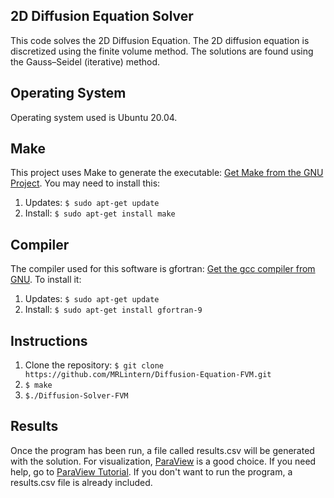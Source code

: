 ## 2D Diffusion Equation Solver
This code solves the 2D Diffusion Equation.
The 2D diffusion equation is discretized using
the finite volume method.
The solutions are found using the Gauss–Seidel (iterative) method. 

## Operating System
Operating system used is Ubuntu 20.04.

## Make
This project uses Make to generate the executable: [Get Make from the GNU Project](https://www.gnu.org/software/make/).
You may need to install this: 
1. Updates: `$ sudo apt-get update`
2. Install: `$ sudo apt-get install make`


## Compiler
The compiler used for this software is gfortran: [Get the gcc compiler from GNU](https://gcc.gnu.org/fortran/).
To install it: 
1. Updates: `$ sudo apt-get update`
2. Install: `$ sudo apt-get install gfortran-9`

## Instructions
1. Clone the repository: `$ git clone https://github.com/MRLintern/Diffusion-Equation-FVM.git`
2. `$ make`
3. `$./Diffusion-Solver-FVM`

## Results
Once the program has been run, a file called results.csv will be generated
with the solution. For visualization, [ParaView](https://www.paraview.org/) is a good choice.
If you need help, go to [ParaView Tutorial](https://www.paraview.org/Wiki/images/b/bc/ParaViewTutorial56.pdf).
If you don't want to run the program, a results.csv file is already included.
